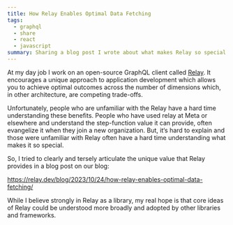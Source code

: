 ```yaml
---
title: How Relay Enables Optimal Data Fetching
tags:
  - graphql
  - share
  - react
  - javascript
summary: Sharing a blog post I wrote about what makes Relay so special
---
```

At my day job I work on an open-source GraphQL client called [Relay](https://relay.dev/). It encourages a unique approach to application development which allows you to achieve optimal outcomes across the number of dimensions which, in other architecture, are competing trade-offs.

Unfortunately, people who are unfamiliar with the Relay have a hard time understanding these benefits. People who have used relay at Meta or elsewhere and understand the step-function value it can provide, often evangelize it when they join a new organization. But, it‘s hard to explain and those were unfamiliar with Relay often have a hard time understanding what makes it so special.

So, I tried to clearly and tersely articulate the unique value that Relay provides in a blog post on our blog:

<https://relay.dev/blog/2023/10/24/how-relay-enables-optimal-data-fetching/>

While I believe strongly in Relay as a library, my real hope is that core ideas of Relay could be understood more broadly and adopted by other libraries and frameworks.
